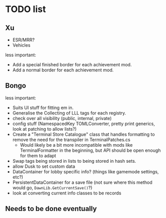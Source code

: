 # TODO list

## Xu

- ESR/MRR?
- Vehicles

less important:

- Add a special finished border for each achievement mod.
- Add a normal border for each achievement mod.

## Bongo

less important:

- Suits UI stuff for fitting em in.
- Generalise the Collecting of LLL tags for each registry.
- check over all visibility (public, internal, private)
- config stuff (NamespacedKey TOMLConverter, pretty print generics, look at patching to allow lists?)
- Create a "Terminal Store Catalogue" class that handles formatting to remove the need for the transpiler in TerminalPatches.cs
  - Would likely be a bit more incompatible with mods like TerminalFormatter in the beginning, but API should be open enough for them to adapt
- Swap tags being stored in lists to being stored in hash sets.
- allow Dusk to set custom data
- DataContainer for lobby specific info? (things like gamemode settings, etc?)
- PersistentDataContainer for a save file (not sure where this method would go, `DawnLib.GetCurrentSave()`?)
- look at converting current info classes to be records

## Needs to be done eventually
